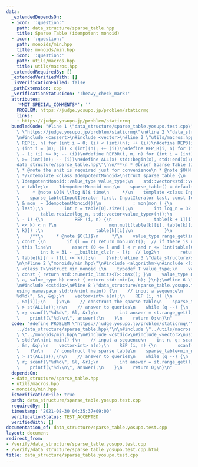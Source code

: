 ```yaml
---
data:
  _extendedDependsOn:
  - icon: ':question:'
    path: data_structure/sparse_table.hpp
    title: Sparse Table (idempotent monoid)
  - icon: ':question:'
    path: monoids/min.hpp
    title: monoids/min.hpp
  - icon: ':question:'
    path: utils/macros.hpp
    title: utils/macros.hpp
  _extendedRequiredBy: []
  _extendedVerifiedWith: []
  _isVerificationFailed: false
  _pathExtension: cpp
  _verificationStatusIcon: ':heavy_check_mark:'
  attributes:
    '*NOT_SPECIAL_COMMENTS*': ''
    PROBLEM: https://judge.yosupo.jp/problem/staticrmq
    links:
    - https://judge.yosupo.jp/problem/staticrmq
  bundledCode: "#line 1 \"data_structure/sparse_table.yosupo.test.cpp\"\n#define PROBLEM\
    \ \"https://judge.yosupo.jp/problem/staticrmq\"\n#line 2 \"data_structure/sparse_table.hpp\"\
    \n#include <cassert>\n#include <vector>\n#line 2 \"utils/macros.hpp\"\n#define\
    \ REP(i, n) for (int i = 0; (i) < (int)(n); ++ (i))\n#define REP3(i, m, n) for\
    \ (int i = (m); (i) < (int)(n); ++ (i))\n#define REP_R(i, n) for (int i = (int)(n)\
    \ - 1; (i) >= 0; -- (i))\n#define REP3R(i, m, n) for (int i = (int)(n) - 1; (i)\
    \ >= (int)(m); -- (i))\n#define ALL(x) std::begin(x), std::end(x)\n#line 5 \"\
    data_structure/sparse_table.hpp\"\n\n/**\n * @brief Sparse Table (idempotent monoid)\n\
    \ * @note the unit is required just for convenience\n * @note $O(N \\log N)$ space\n\
    \ */\ntemplate <class IdempotentMonoid>\nstruct sparse_table {\n    typedef typename\
    \ IdempotentMonoid::value_type value_type;\n    std::vector<std::vector<value_type>\
    \ > table;\n    IdempotentMonoid mon;\n    sparse_table() = default;\n\n    /**\n\
    \     * @note $O(N \\log N)$ time\n     */\n    template <class InputIterator>\n\
    \    sparse_table(InputIterator first, InputIterator last, const IdempotentMonoid\
    \ & mon_ = IdempotentMonoid())\n            : mon(mon_) {\n        table.emplace_back(first,\
    \ last);\n        int n = table[0].size();\n        int log_n = 32 - __builtin_clz(n);\n\
    \        table.resize(log_n, std::vector<value_type>(n));\n        REP (k, log_n\
    \ - 1) {\n            REP (i, n) {\n                table[k + 1][i] = i + (1ll\
    \ << k) < n ?\n                    mon.mult(table[k][i], table[k][i + (1ll <<\
    \ k)]) :\n                    table[k][i];\n            }\n        }\n    }\n\n\
    \    /**\n     * @note $O(1)$\n     */\n    value_type range_get(int l, int r)\
    \ const {\n        if (l == r) return mon.unit();  // if there is no unit, remove\
    \ this line\n        assert (0 <= l and l < r and r <= (int)table[0].size());\n\
    \        int k = 31 - __builtin_clz(r - l);  // log2\n        return mon.mult(table[k][l],\
    \ table[k][r - (1ll << k)]);\n    }\n};\n#line 3 \"data_structure/sparse_table.yosupo.test.cpp\"\
    \n\n#line 2 \"monoids/min.hpp\"\n#include <algorithm>\n#include <limits>\n\ntemplate\
    \ <class T>\nstruct min_monoid {\n    typedef T value_type;\n    value_type unit()\
    \ const { return std::numeric_limits<T>::max(); }\n    value_type mult(value_type\
    \ a, value_type b) const { return std::min(a, b); }\n};\n#line 6 \"data_structure/sparse_table.yosupo.test.cpp\"\
    \n#include <cstdio>\n#line 8 \"data_structure/sparse_table.yosupo.test.cpp\"\n\
    using namespace std;\n\nint main() {\n    // input a sequence\n    int n, q; scanf(\"\
    %d%d\", &n, &q);\n    vector<int> a(n);\n    REP (i, n) {\n        scanf(\"%d\"\
    , &a[i]);\n    }\n\n    // construct the sparse table\n    sparse_table<min_monoid<int>\
    \ > st(ALL(a));\n\n    // answer to queries\n    while (q --) {\n        int l,\
    \ r; scanf(\"%d%d\", &l, &r);\n        int answer = st.range_get(l, r);\n    \
    \    printf(\"%d\\n\", answer);\n    }\n    return 0;\n}\n"
  code: "#define PROBLEM \"https://judge.yosupo.jp/problem/staticrmq\"\n#include \"\
    ../data_structure/sparse_table.hpp\"\n\n#include \"../utils/macros.hpp\"\n#include\
    \ \"../monoids/min.hpp\"\n#include <cstdio>\n#include <vector>\nusing namespace\
    \ std;\n\nint main() {\n    // input a sequence\n    int n, q; scanf(\"%d%d\"\
    , &n, &q);\n    vector<int> a(n);\n    REP (i, n) {\n        scanf(\"%d\", &a[i]);\n\
    \    }\n\n    // construct the sparse table\n    sparse_table<min_monoid<int>\
    \ > st(ALL(a));\n\n    // answer to queries\n    while (q --) {\n        int l,\
    \ r; scanf(\"%d%d\", &l, &r);\n        int answer = st.range_get(l, r);\n    \
    \    printf(\"%d\\n\", answer);\n    }\n    return 0;\n}\n"
  dependsOn:
  - data_structure/sparse_table.hpp
  - utils/macros.hpp
  - monoids/min.hpp
  isVerificationFile: true
  path: data_structure/sparse_table.yosupo.test.cpp
  requiredBy: []
  timestamp: '2021-08-30 04:35:37+09:00'
  verificationStatus: TEST_ACCEPTED
  verifiedWith: []
documentation_of: data_structure/sparse_table.yosupo.test.cpp
layout: document
redirect_from:
- /verify/data_structure/sparse_table.yosupo.test.cpp
- /verify/data_structure/sparse_table.yosupo.test.cpp.html
title: data_structure/sparse_table.yosupo.test.cpp
---
```

